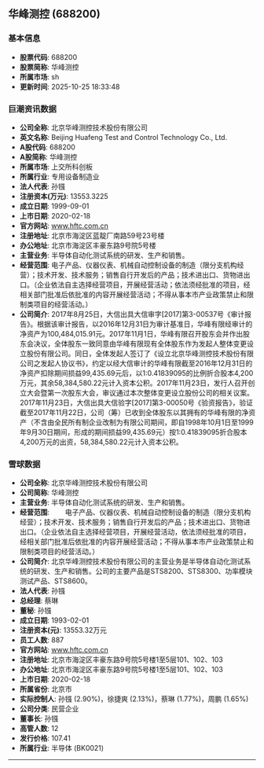 ## 华峰测控 (688200)

### 基本信息

- **股票代码**: 688200
- **股票简称**: 华峰测控
- **所属市场**: sh
- **更新时间**: 2025-10-25 18:33:48

### 巨潮资讯数据

- **公司全称**: 北京华峰测控技术股份有限公司
- **英文名称**: Beijing Huafeng Test and Control Technology Co., Ltd.
- **A股代码**: 688200
- **A股简称**: 华峰测控
- **所属市场**: 上交所科创板
- **所属行业**: 专用设备制造业
- **法人代表**: 孙镪
- **注册资本(万元)**: 13553.3225
- **成立日期**: 1999-09-01
- **上市日期**: 2020-02-18
- **官方网站**: www.hftc.com.cn
- **注册地址**: 北京市海淀区蓝靛厂南路59号23号楼
- **办公地址**: 北京市海淀区丰豪东路9号院5号楼
- **主营业务**: 半导体自动化测试系统的研发、生产和销售。
- **经营范围**: 电子产品、仪器仪表、机械自动控制设备的制造（限分支机构经营）；技术开发、技术服务；销售自行开发后的产品；技术进出口、货物进出口。（企业依法自主选择经营项目，开展经营活动；依法须经批准的项目，经相关部门批准后依批准的内容开展经营活动；不得从事本市产业政策禁止和限制类项目的经营活动。）
- **公司简介**: 2017年8月25日，大信出具大信审字[2017]第3-00537号《审计报告》。根据该审计报告，以2016年12月31日为审计基准日，华峰有限经审计的净资产为100,484,015.91元。2017年11月1日，华峰有限召开股东会并作出股东会决议，全体股东一致同意由华峰有限现有全体股东作为发起人整体变更设立股份有限公司。同日，全体发起人签订了《设立北京华峰测控技术股份有限公司之发起人协议书》，约定以经大信审计的华峰有限截至2016年12月31日的净资产扣除期间损益99,435.69元后，以1:0.41839095的比例折合股本4,200万元，其余58,384,580.22元计入资本公积。2017年11月23日，发行人召开创立大会暨第一次股东大会，审议通过本次整体变更设立股份公司的相关议案。2017年11月23日，大信出具大信验字[2017]第3-00050号《验资报告》，验证截至2017年11月22日，公司（筹）已收到全体股东以其拥有的华峰有限的净资产（不含由全民所有制企业改制为有限公司期间，即自1998年10月1日至1999年9月30日期间，形成的期间损益99,435.69元）按1:0.41839095折合股本4,200万元的出资，58,384,580.22元计入资本公积。

### 雪球数据

- **公司全称**: 北京华峰测控技术股份有限公司
- **公司简称**: 华峰测控
- **主营业务**: 半导体自动化测试系统的研发、生产和销售。
- **经营范围**: 　　电子产品、仪器仪表、机械自动控制设备的制造（限分支机构经营）；技术开发、技术服务；销售自行开发后的产品；技术进出口、货物进出口。（企业依法自主选择经营项目，开展经营活动，依法须经批准的项目，经相关部门批准后依批准的内容开展经营活动；不得从事本市产业政策禁止和限制类项目的经营活动。）
- **公司简介**: 北京华峰测控技术股份有限公司的主营业务是半导体自动化测试系统的研发、生产和销售。公司的主要产品是STS8200、STS8300、功率模块测试产品、STS8600。
- **法人代表**: 孙镪
- **总经理**: 蔡琳
- **董秘**: 孙镪
- **成立日期**: 1993-02-01
- **注册资本(元)**: 13553.32万元
- **员工人数**: 887
- **官方网站**: www.hftc.com.cn
- **注册地址**: 北京市海淀区丰豪东路9号院5号楼1至5层101、102、103
- **办公地址**: 北京市海淀区丰豪东路9号院5号楼1至5层101、102、103
- **上市日期**: 2020-02-18
- **所属省份**: 北京市
- **实际控制人**: 孙镪 (2.90%)，徐捷爽 (2.13%)，蔡琳 (1.77%)，周鹏 (1.65%)
- **公司分类**: 民营企业
- **董事长**: 孙镪
- **高管人数**: 12
- **发行价格**: 107.41
- **所属行业**: 半导体 (BK0021)

---